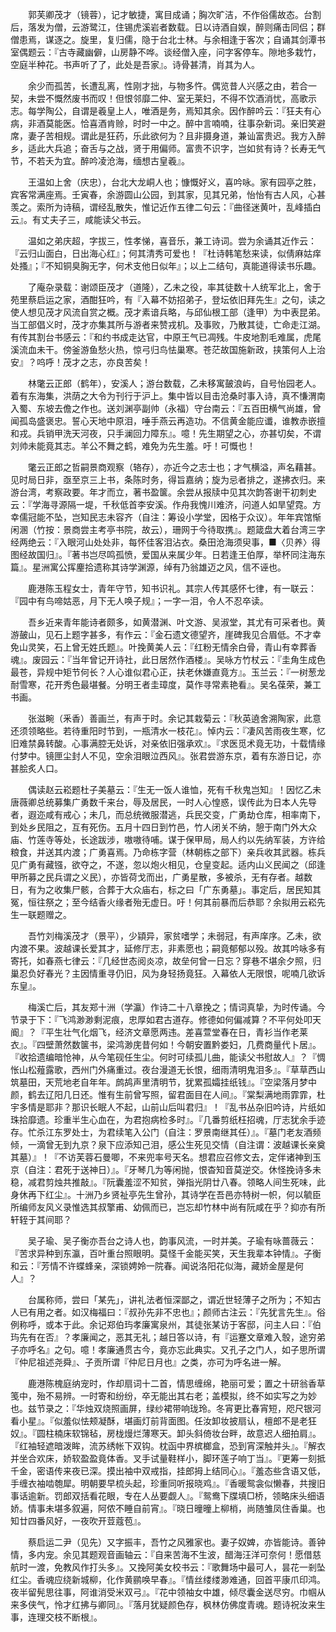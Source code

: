 <!-- { "loadSidebar": true } -->
　　郭芙卿茂才（镜蓉），记才敏捷，寓目成诵；胸次旷洁，不作俗儒故态。台割后，落发为僧，云游鹭江，住锡虎溪岩者数载。日以诗酒自娱，醉则痛击同侣；群僧患焉，谋逐之。旋里，复归儒，隐于台北士林。与余相逢于客次；自诵其剑潭书室偶题云：『古寺藏幽僻，山房静不哗。谈经僧入座，问字客停车。隙地多栽竹，空庭半种花。书声听了了，此处是吾家』。诗骨甚清，肖其为人。

　　余少而孤苦，长遭乱离，性刚才拙，与物多忤。偶览昔人兴感之由，若合一契，未尝不慨然废书而叹！但恨邻靡二仲、室无莱妇，不得不饮酒消忧，高歌示志。每学陶公，自谓是羲皇上人，唯酒是务，焉知其余。因作醉吟云：『狂夫有心病，非酒莫能医。恰喜酒肯赊，时时一中之。醉中言喃喃，往事杂新词。亲旧笑避席，妻子苦相规。谓此是狂药，乐此欲何为？且非摄身道，兼讪富贵迟。我方入醉乡，适此大兵追；奋舌与之战，贤于用偏师。富贵不识字，岂如贫有诗？长寿无气节，不若夭为宜。醉吟凌沧海，缅想古皇羲』。

　　王温如上舍（庆忠），台北大龙峒人也；慷慨好义，喜吟咏。家有园亭之胜，宾客常满座焉。壬寅春，余游圆山公园，到其家，见其兄弟，怡怡有古人风，心甚羡之。索所为诗稿，谓经乱散失，惟记近作五律二句云：『曲径迷黄叶，乱峰插白云』。有丈夫子三，咸能读父书云。

　　温如之弟庆超，字拔三，性孝悌，喜音乐，兼工诗词。尝为余诵其近作云：『云归山面白，日出海心红』；何其清秀可爱也！『杜诗韩笔愁来读，似倩麻姑痒处搔』；『不知铜臭胸无字，何术支他日似年』；以上二结句，真能道得读书乐趣。

　　了庵杂录载：谢颂臣茂才（道隆），乙未之役，率其徒数十人统军北上，舍于苑里蔡启运之家，酒酣狂吟，有『入幕不妨招弟子，登坛依旧拜先生』之句，读之使人想见茂才风流自赏之概。茂才素谙兵略，与邱仙根工部（逢甲）为中表昆弟。当工部倡义时，茂才亦集其所与游者来赞戎机。及事败，乃散其徒，亡命走江湖。有传其割台书感云：『和约书成走达官，中原王气已凋残。牛皮地割毛难属，虎尾溪流血未干。傍釜游鱼愁火热，惊弓归鸟怯巢寒。苍茫故国施新政，挟策何人上治安』？呜呼！茂才之志，亦良苦矣！

　　林氅云正郎（鹤年），安溪人；游台数载，乙未移寓皷浪屿，自号怡园老人。着有东海集，洪荫之大令为刊行于沪上。集中皆以目击沧桑时事入诗，真不慊渭南入蜀、东坡去儋之作也。送刘渊亭副帅（永福）守台南云：『五百田横气尚雄，曾闻孤岛盛褒忠。誓心天地中原泪，唾手燕云再造功。不信黄金能应谶，谁教赤嵌擅和戎。兵销甲洗天河夜，只手澜回力障东』。噫！先生期望之心，亦甚切矣，不谓刘帅未能竟其志。羊公不舞之鹤，难免为先生羞。吁！可慨也！

　　氅云正郎之哲嗣景商观察（辂存），亦近今之志士也；才气横溢，声名藉甚。见时局日非，亟至京三上书，条陈时务，得旨嘉纳；旋为忌者排之，遂拂衣归。来游台湾，考察政要。年才而立，著书盈箧。余尝从报牍中见其次韵答谢干初刺史云：『学海寻源隔一堤，千秋低首李安溪。作舟我愧川难济，问道人如旱望霓。方幸儒冠能不坠，岂知民志未容齐（自注：筹设小学堂，因格于众议）。年年宾馆惭闲溷（竹按：景商尝主考亭书院，故云），珊网于今待取携』。题箴盘大着台湾三字经两绝云：『入眼河山处处非，每怀佳客泪沾衣。桑田沧海须臾事，■〈贝养〉得图经故国归』。『著书岂尽鸣孤愤，爱国从来属少年。日若逢王伯厚，举杯同注海东篇』。星洲寓公挥麈拾遗称其诗学渊源，绰有乃翁雄迈之风，信不诬也。

　　鹿港陈玉程女士，青年守节，知书识礼。其宗人传其感怀七律，有一联云：『园中有鸟啼姑恶，月下无人唤子规』；一字一泪，令人不忍卒读。

　　吾乡近来青年能诗者颇多，如黄潜渊、叶文游、吴淑堂，其尤有可采者也。黄游皷山，见石上题字甚多，有作云：『金石遗文德望齐，崖碑我见合眉低。不才幸免山灵笑，石上曾无姓氏题』。叶挽黄美人云：『红粉无情余白骨，青山有幸葬香魂』。废园云：『当年曾记开诗社，此日居然作酒楼』。吴咏方竹杖云：『圭角生成色最苍，异规中矩节何长？人心谁似君心正，扶老休嫌直竟方』。玉兰云：『一树葱龙耐雪寒，花开秀色最堪餐。分明王者圭璋度，莫作寻常素艳看』。吴名葆荣，兼工书画。

　　张滋畹（釆香）善画兰，有声于时。余记其栽菊云：『秋英遶舍溯陶家，此意还须领略些。若待重阳时节到，一瓶清水一枝花』。悼内云：『凄风苦雨夜生寒，忆旧难禁鼻转酸。心事满腔无处诉，对亲依旧强承欢』。『求医觅术竟无功，十载情缘付梦中。镜匣尘封人不见，空余泪眼泣西风』。张君尝游东京，着有东游日记，亦甚脍炙人口。

　　偶读赵云崧题杜子美墓云：『生无一饭人谁恤，死有千秋鬼岂知』！因忆乙未唐薇卿总统募集广勇数千来台，辱及居民，一时人心惶惑，误传此为日本人先导者，遐迩咸有戒心；未几，而总统微服潜逃，兵民交变，广勇劫仓库，相率南下，到处乡民阻之，互有死伤。五月十四日到竹邑，竹人闭关不纳，憩于南门外大众庙、竹莲寺等处，长途跋涉，嗷嗷待哺。谋于保甲局，局人约以先纳军装，方许给粮食，并送其内渡；广勇喜焉。乃命栋字营（林朝栋之部下）亲兵收其武器。栋兵见广勇有藏镪，欲夺之，不遂，忽以炮火相见，仓皇变起。适内山义民闻之（邱逢甲所募之民兵谓之义民），亦皆荷戈而出，广勇星散，多被杀，无有存者。越数日，有为之收集尸骸，合葬于大众庙右，标之曰「广东勇墓」。事定后，居民知其冤，恒往祭之；至今结香火缘者殆无虚日。吁！何其前暴而后恭耶？余拟用云崧先生一联题赠之。

　　吾竹刘梅溪茂才（景平），少顈异，家贫嗜学；未弱冠，有声庠序。乙未，欲内渡不果。波越课长爱其才，延修厅志，非素愿也；嗣竟郁郁以殁。故其吟咏多有寄托，如春燕七律云：『几经世态阅炎凉，故垒何曾一日忘？穿巷不堪余夕照，归巢忍负好春光？主因情重寻仍旧，风为身轻扬竟狂。入幕依人无限恨，呢喃几欲诉东皇』。

　　梅溪亡后，其友郑十洲（学瀛）作诗二十八章挽之；情词真挚，为时传诵。今节录于下：『飞鸿渺渺剩泥痕，忠厚如君古道存。修德如何偏减算？不平何处叩天阍』？『平生壮气化烟飞，经济文章愿两违。差喜萱堂春在日，青衫当作老莱衣』。『四壁萧然数箧书，梁鸿渺庑昔何如！今朝安置黔娄妇，几费商量代卜居』。『收拾遗编暗怆神，从今笔砚任生尘。何时可续孤儿曲，能读父书慰故人』？『惆怅山松薤露歌，西州门外痛重过。夜台漫道无长恨，细雨清明鬼泪多』。『草草西山筑墓田，天荒地老自年年。鹧鸪声里清明节，犹累孤孀挂纸钱』。『空梁落月梦中颜，鹤去辽阳几日还。惟有生前曾写照，留君面目在人间』。『棠梨满地雨霏霏，杜宇多情是耶非？那识长眠人不起，山前山后叫君归』！『乱书丛杂旧吟诗，片纸如珠拾靡遗。珍重半生心血在，为君抱病检多时』。『几番剪纸枉招魂，厅志犹余手迹存。忙杀江东罗处士，为君续笔入公门（自注：罗景南继其任）』。『墓门老友酒频倾，一滴曾无到九京？泉下应添知己泪，感公生死见交情（自注谓：波越课长亲奠其墓）』！『不访芙蓉石曼唧，不来兜率号天名。想君应召修文去，定伴诸神到玉京（自注：君死于送神日）』。『牙琴几为等闲抛，恨杳知音莫逆交。休怪挽诗多未稳，减君剪烛共推敲』。『阮囊羞涩不知贫，弹指光阴廿八春。领略人间生死味，此身休再下红尘』。十洲乃乡贤祉亭先生曾孙，其诗学在吾邑亦特树一帜，何以毓臣所编师友风义录惟选其叔擎甫、幼佩而已，岂忘却竹林中尚有阮咸在乎？抑亦有所轩轾于其间耶？

　　吴子瑜、吴子衡亦吾台之诗人也，韵事风流，一时并美。子瑜有咏蔷薇云：『苦求异种到东瀛，百叶重台照眼明。莫怪千金能买笑，天生我辈本钟情』。子衡和云：『芳情不许蝶蜂亲，深锁娉姈一院春。闻说洛阳花似海，藏娇金屋是何人』？

　　台属称师，尝曰「某先」，讲礼法者恒深鄙之，谓近世轻薄子之所为；不知古人已有用之者。如汉梅福曰：『叔孙先非不忠也』；颜师古注云：『先犹言先生』。俗例称呼，或本于此。余记郑伯玙孝廉寓泉州，其徒张某访于客邸，问主人曰：『伯玙先有在否』？孝廉闻之，恶其无礼；越日答以诗，有『运蹇文章难入彀，途穷弟子亦呼名』之句。噫！孝廉通贯古今，竟亦忘此典实。又孔子之门人，如子思所谓『仲尼祖述尧舜』、子贡所谓『仲尼日月也』之类，亦可为呼名进一解。

　　鹿港陈槐庭纳宠时，作却扇词十二首，情思缠绵，艳丽可爱；置之十研翁香草笺中，殆不易辨。一时寄和纷纷，卒无能出其右老；盖模拟，终不如实写之为妙也。兹节录之：『华烛双烧照画屏，绿纱裙带响珑玲。冬宵更比春宵短，咫尺银河看小星』。『似羞似怯颊凝酥，堪画灯前背面图。任汝卸妆披扇认，檀郎不是老狂奴』。『圆柱楠床软锦毡，房栊熳烂薄寒天。卸头斜倚妆台畔，故意迟人细拍肩』。『红袖轻遮暗泼眸，流苏绣帐下双钩。枕函中界槟榔盒，恐到宵深触并头』。『解衣并坐合欢床，娇软盈盈竟体香。叉手试量鞋样小，脚环莲子响丁当』。『更筹一刻抵千金，密语传来夜已深。摸出袖中双戒指，挂郎拇上结同心』。『羞态些含语又低，手缠衣袖啮匏犀。明朝要早梳头起，珍重同听报晓鸡』。『香暖鸳衾似懒春，共搜旧事话逾新。罚郎双括看花眼，专在人丛要觑人』。『鸳鸯下牒填□桥，领略床头细语娇。情事未堪多叙遍，阿侬不睡自前宵』。『晓日曈曈上柳梢，尚随雏凤住香巢。也知廿四番风好，一夜吹开荳蔻苞』。

　　蔡启运二尹（见先）又字振丰，吾竹之风雅家也。妻子奴婢，亦皆能诗。善钟情，多内宠。余见其题观音画轴云：『自来苦海不生波，醋海汪洋可奈何！愿借慈航时一渡，免教风作打头多』。又挽阿美女校书云：『歌舞场中最可人，昙花一剎坠红尘。香魂应绕新城柳，化作黄鹂唤早春』。『情丝缕缕渺难通，回首平康爪印鸿。夜半留髡思往事，阿谁消受米双弓』。『花中领袖女中雄，倾尽囊金送尽穷。巾帼从来多侠气，怜才红拂与卿同』。『落月犹疑颜色存，枫林仿佛度青魂。题诗祝汝来生事，连理交枝不断根』。

